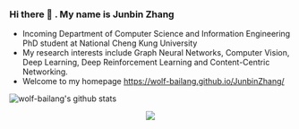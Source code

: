 ### Hi there 👋 . My name is Junbin Zhang
- Incoming Department of Computer Science and Information Engineering PhD student at National Cheng Kung University
- My research interests include Graph Neural Networks, Computer Vision, Deep Learning, Deep Reinforcement Learning and Content-Centric Networking.
- Welcome to my homepage https://wolf-bailang.github.io/JunbinZhang/

![wolf-bailang's github stats](https://github-readme-stats.vercel.app/api?username=wolf-bailang&show_icons=true&bg_color=30,e96443,904e95&title_color=fff&text_color=fff)

<!--
**wolf-bailang/wolf-bailang** is a ✨ _special_ ✨ repository because its `README.md` (this file) appears on your GitHub profile.

Here are some ideas to get you started:

- 🔭 I’m currently working on ...
- 🌱 I’m currently learning ...
- 👯 I’m looking to collaborate on ...
- 🤔 I’m looking for help with ...
- 💬 Ask me about ...
- 📫 How to reach me: ...
- 😄 Pronouns: ...
- ⚡ Fun fact: ...
-->

<p align="center"> 
  <img src="https://profile-counter.glitch.me/wolf-bailang/count.svg" />
</p>
